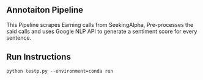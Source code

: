 ## Annotaiton Pipeline

This Pipeline scrapes Earning calls from SeekingAlpha, Pre-processes the said calls and uses Google NLP API to generate a sentiment score for every sentence. 

## Run Instructions 

```
python testp.py --environment=conda run
```

